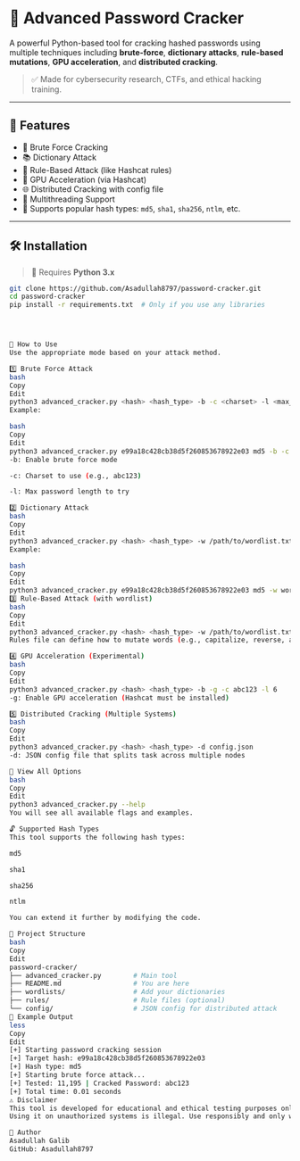 # 🔐 Advanced Password Cracker

A powerful Python-based tool for cracking hashed passwords using multiple techniques including **brute-force**, **dictionary attacks**, **rule-based mutations**, **GPU acceleration**, and **distributed cracking**.

> ✅ Made for cybersecurity research, CTFs, and ethical hacking training.

---

## 🚀 Features

- 🧠 Brute Force Cracking
- 📚 Dictionary Attack
- 🔁 Rule-Based Attack (like Hashcat rules)
- 🚀 GPU Acceleration (via Hashcat)
- 🌐 Distributed Cracking with config file
- 🔢 Multithreading Support
- 🧪 Supports popular hash types: `md5`, `sha1`, `sha256`, `ntlm`, etc.

---

## 🛠️ Installation

> 🐍 Requires **Python 3.x**

```bash
git clone https://github.com/Asadullah8797/password-cracker.git
cd password-cracker
pip install -r requirements.txt  # Only if you use any libraries




🧠 How to Use
Use the appropriate mode based on your attack method.

1️⃣ Brute Force Attack
bash
Copy
Edit
python3 advanced_cracker.py <hash> <hash_type> -b -c <charset> -l <max_length>
Example:

bash
Copy
Edit
python3 advanced_cracker.py e99a18c428cb38d5f260853678922e03 md5 -b -c abc123 -l 6
-b: Enable brute force mode

-c: Charset to use (e.g., abc123)

-l: Max password length to try

2️⃣ Dictionary Attack
bash
Copy
Edit
python3 advanced_cracker.py <hash> <hash_type> -w /path/to/wordlist.txt
Example:

bash
Copy
Edit
python3 advanced_cracker.py e99a18c428cb38d5f260853678922e03 md5 -w wordlists/rockyou.txt
3️⃣ Rule-Based Attack (with wordlist)
bash
Copy
Edit
python3 advanced_cracker.py <hash> <hash_type> -w /path/to/wordlist.txt -r /path/to/rules.rule
Rules file can define how to mutate words (e.g., capitalize, reverse, add numbers, etc.)

4️⃣ GPU Acceleration (Experimental)
bash
Copy
Edit
python3 advanced_cracker.py <hash> <hash_type> -b -g -c abc123 -l 6
-g: Enable GPU acceleration (Hashcat must be installed)

5️⃣ Distributed Cracking (Multiple Systems)
bash
Copy
Edit
python3 advanced_cracker.py <hash> <hash_type> -d config.json
-d: JSON config file that splits task across multiple nodes

📜 View All Options
bash
Copy
Edit
python3 advanced_cracker.py --help
You will see all available flags and examples.

🔓 Supported Hash Types
This tool supports the following hash types:

md5

sha1

sha256

ntlm

You can extend it further by modifying the code.

🧾 Project Structure
bash
Copy
Edit
password-cracker/
├── advanced_cracker.py        # Main tool
├── README.md                  # You are here
├── wordlists/                 # Add your dictionaries
├── rules/                     # Rule files (optional)
└── config/                    # JSON config for distributed attack
📸 Example Output
less
Copy
Edit
[+] Starting password cracking session
[+] Target hash: e99a18c428cb38d5f260853678922e03
[+] Hash type: md5
[+] Starting brute force attack...
[+] Tested: 11,195 | Cracked Password: abc123
[+] Total time: 0.01 seconds
⚠️ Disclaimer
This tool is developed for educational and ethical testing purposes only.
Using it on unauthorized systems is illegal. Use responsibly and only where you have permission.

🙋 Author
Asadullah Galib
GitHub: Asadullah8797
